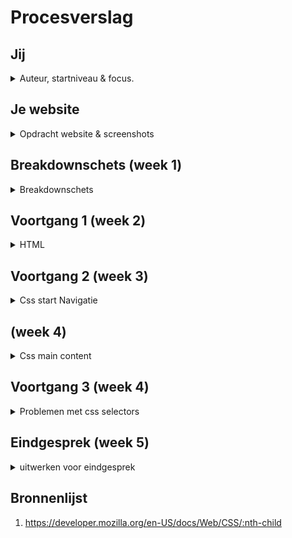 # Procesverslag



## Jij

<details>
<summary>Auteur, startniveau & focus.</summary>

### Auteur:
Jabir Tisoudali

#### Je startniveau:
Rode piste 
  
#### Je focus:
Responsive
  
</details>





## Je website

<details>
<summary>Opdracht website & screenshots</summary>

### Je opdracht:
https://www.apple.com
  
#### Screenshot(s) van de eerste pagina (small screen): 
https://www.apple.com/ <br/>
<img src="https://github.com/jabirtisou/Frontend-development/blob/main/Images/smallscreen1.png" width="375px" alt="omschrijving van de pagina">

#### Screenshot(s) van de tweede pagina (small screen):
https://www.apple.com/mac/ <br/>
<img src="https://github.com/jabirtisou/Frontend-development/blob/main/Images/smallscreen2.png" width="375px" alt="omschrijving van de pagina">
 
</details>



## Breakdownschets (week 1)

<details>
<summary>Breakdownschets </summary>

  

### Homepagina: 
<img src="https://github.com/jabirtisou/Frontend-development/blob/main/Images/breakdownschets.png">

### Supportpagina: 
<img src="https://github.com/jabirtisou/Frontend-development/blob/main/Images/breakdownschets2.png">


</details>





## Voortgang 1 (week 2)

<details>
<summary>HTML</summary>

### Stand van zaken
Ik heb mijn html uitgewerkt van mijn homepagina.
  
<img src="https://github.com/jabirtisou/Frontend-development/blob/main/Images/Schermafbeelding%202022-01-17%20om%2003.33.16.png" width="375px" alt="breakdown van nog een dynamisch deel">
</details>





## Voortgang 2 (week 3)

<details>
<summary>Css start Navigatie</summary>
<img src="https://github.com/jabirtisou/Frontend-development/blob/main/Images/Schermafbeelding%202022-01-17%20om%2015.51.39.png" width="375px">

</details>



##  (week 4)

<details>
<summary>Css main content</summary>
<img src="https://github.com/jabirtisou/Frontend-development/blob/main/Images/Schermafbeelding%202022-01-17%20om%2015.51.59.png" width="375px">

</details>




## Voortgang 3 (week 4)


<details>
<summary>Problemen met css selectors</summary>
Waar ik tegen aan loop is het selecteren van html in css zonder classes. Soms pakt hij verschillende soorten html elementen terwijl ik maar 1 heb geselecteerd. Waardoor ik soms in de knel loop omdat ik de zelfde css soms moet overwrite. Ik heb nu nog alleen de mobile versie kunnen maken van de website. De responsive moet ik nog aan beginnen.
 Resultaat Homepagina met css & Javascript

<br/>
  <br/>

  <img src="https://github.com/jabirtisou/Frontend-development/blob/main/Images/Schermafbeelding%202022-01-17%20om%2003.13.38.png" width="300px" alt="breakdown van nog een dynamisch deel">
  <img src="https://github.com/jabirtisou/Frontend-development/blob/main/Images/Schermafbeelding%202022-01-17%20om%2003.13.44.png" width="300px" alt="breakdown van nog een dynamisch deel">
  <img src="https://github.com/jabirtisou/Frontend-development/blob/main/Images/Schermafbeelding%202022-01-17%20om%2003.13.52.png" width="300px" alt="breakdown van nog een dynamisch deel">

</details>





## Eindgesprek (week 5)

<details>
<summary>uitwerken voor eindgesprek</summary>

### Stand van zaken
hier dit ging goed & dit was lastig (neem ook screenshots op van delen van je website en code)

### Screenshot(s)

hier screenshot(s) van je eindresultaat

</details>





## Bronnenlijst

1. https://developer.mozilla.org/en-US/docs/Web/CSS/:nth-child


</details>
